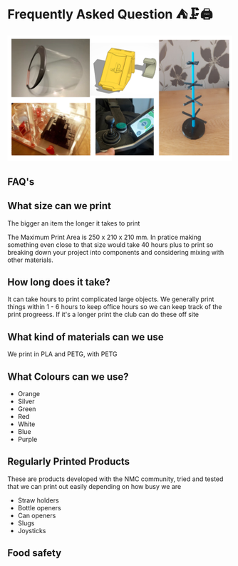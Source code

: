 # Frequently Asked Question ⛺🗜️🖨️

![Images of Examples of 3D Print Club Models, a 'mood' tree, playstation controller holder, DIY PPE and a maze](images/3dMontage.png)

## FAQ's

## What size can we print

The bigger an item the longer it takes to print

The Maximum Print Area is 250 x 210 x 210 mm. In pratice making something even close to that size would take 40 hours plus to print so breaking down your project into components and considering mixing with other materials.


## How long does it take?

It can take hours to print complicated large objects. We generally print things within 1 - 6 hours to keep office hours so we can keep track of the print progreess. If it's a longer print the club can do these off site 

## What kind of materials can we use

We print in PLA and PETG, with PETG 



## What Colours can we use?

 * Orange
 * Silver
 * Green
 * Red
 * White 
 * Blue 
 * Purple

## Regularly Printed Products

These are products developed with the NMC community, tried and tested that we can print out easily depending on how busy we are

 * Straw holders
 * Bottle openers
 * Can openers
 * Slugs
 * Joysticks


## Food safety
